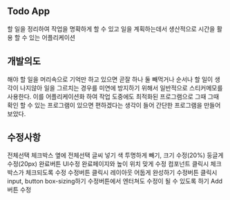 ## Todo App

할 일을 정리하여 작업을 명확하게 할 수 있고 일을 계획하는데서 생산적으로 시간을 활용 할 수 있는 어플리케이션

## 개발의도

해야 할 일을 머리속으로 기억만 하고 있으면 곧잘 하나 둘 빼먹거나 순서나 할 일이 생각이 나지않아 일을 그르치는 경우를 미연에 방지하기 위해서 일반적으로 스티커메모를 사용한다. 이를 어플리케이션화 하여 작업 도중에도 최적화된 프로그램으로 그때 그때 확인 할 수 있는 프로그램이 있으면 편하겠다는 생각이 들어 간단한 프로그램을 만들어보았다.

## 수정사항

전체선택 체크박스 옆에 전체선택 글씨 넣기
<Box>색 투명하게 빼기, 크기 수정(20%)
<Container> 둥글게 수정(20px)
완료버튼 UI수정
완료페이지와 높이 위치 맞게 수정
<box>컴포넌트 클릭시 체크박스가 체크되도록 수정
수정버튼 클릭시 레이아웃 어둡게 완성하기
수정버튼 클릭시 input, button box-sizing하기
수정버튼에서 엔터쳐도 수정이 될 수 있도록 하기
Add버튼 수정
